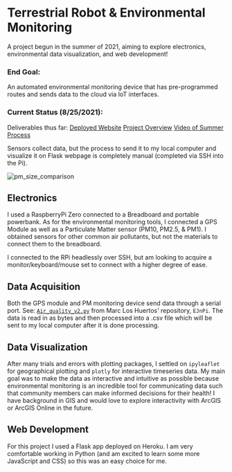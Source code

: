 # Terrestrial Robot & Environmental Monitoring

A project begun in the summer of 2021, aiming to explore electronics, environmental data visualization, and web development! 

### End Goal:
An automated environmental monitoring device that has pre-programmed routes and sends data to the cloud via IoT interfaces.
### Current Status (8/25/2021):

Deliverables thus far:
[Deployed Website](https://airquality-rover-raspi.herokuapp.com/)
[Project Overview](https://tinyurl.com/7w69v7w3)
[Video of Summer Process](https://youtu.be/aptwiUj107U)

Sensors collect data, but the process to send it to my local computer and visualize it on Flask webpage is completely manual (completed via SSH into the Pi).

![pm_size_comparison](https://user-images.githubusercontent.com/58823003/130871849-527dcd6d-d703-4c09-89e1-8eb08ddcc22f.png)

## Electronics
I used a RaspberryPi Zero connected to a Breadboard and portable powerbank. As for the environmental monitoring tools, I connected a GPS Module as well as a Particulate Matter sensor (PM10, PM2.5, & PM1). I obtained sensors for other common air pollutants, but not the materials to connect them to the breadboard. 

I connected to the RPi headlessly over SSH, but am looking to acquire a monitor/keyboard/mouse set to connect with a higher degree of ease.

## Data Acquisition
Both the GPS module and PM monitoring device send data through a serial port. See: [`Air_quality_v2.py`](https://github.com/marclos/EJnPi/blob/master/code/Air_quality_code_v2.py) from Marc Los Huertos' repository, `EJnPi`. 
The data is read in as bytes and then processed into a .csv file which will be sent to my local computer after it is done processing.

## Data Visualization
After many trials and errors with plotting packages, I settled on `ipyleaflet` for geographical plotting and `plotly` for interactive timeseries data. My main goal was to make the data as interactive and intuitive as possible because environmental monitoring is an incredible tool for communicating data such that community members can make informed decisions for their health! I have background in GIS and would love to explore interactivity with ArcGIS or ArcGIS Online in the future.

## Web Development
For this project I used a Flask app deployed on Heroku. I am very comfortable working in Python (and am excited to learn some more JavaScript and CSS) so this was an easy choice for me.

